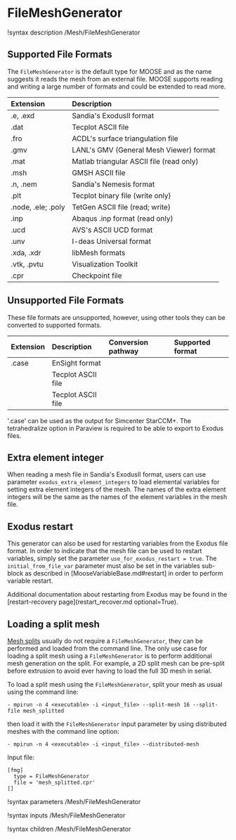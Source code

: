 # FileMeshGenerator

!syntax description /Mesh/FileMeshGenerator

## Supported File Formats

The `FileMeshGenerator` is the default type for MOOSE and as the name suggests it reads the mesh from an external file. MOOSE
supports reading and writing a large number of formats and could be extended to read more.


| Extension   | Description |
| :-          | :- |
| .e, .exd    | Sandia's ExodusII format |
| .dat        | Tecplot ASCII file |
| .fro        | ACDL's surface triangulation file |
| .gmv        | LANL's GMV (General Mesh Viewer) format |
| .mat        | Matlab triangular ASCII file (read only) |
| .msh        | GMSH ASCII file |
| .n, .nem    | Sandia's Nemesis format |
| .plt        | Tecplot binary file (write only) |
| .node, .ele; .poly | TetGen ASCII file (read; write) |
| .inp        | Abaqus .inp format (read only) |
| .ucd        | AVS's ASCII UCD format |
| .unv        | I-deas Universal format |
| .xda, .xdr  | libMesh formats |
| .vtk, .pvtu | Visualization Toolkit |
| .cpr        | Checkpoint file |

## Unsupported File Formats

These file formats are unsupported, however, using other tools they can be converted to supported formats.

| Extension   | Description | Conversion pathway | Supported format |
| :-          | :- | :- | :- |
| .case | EnSight format |
|        | Tecplot ASCII file |
|        | Tecplot ASCII file |

'.case' can be used as the output for Simcenter StarCCM+. The tetrahedralize option in Paraview is required to be able
to export to Exodus files.

## Extra element integer

When reading a mesh file in Sandia's ExodusII format, users can use parameter `exodus_extra_element_integers` to load elemental variables for setting extra element integers of the mesh.
The names of the extra element integers will be the same as the names of the
element variables in the mesh file.

## Exodus restart

This generator can also be used for
restarting variables from the Exodus file format. In order to indicate that the
mesh file can be used to restart variables, simply set the parameter
`use_for_exodus_restart = true`. The `initial_from_file_var` parameter must also
be set in the variables sub-block as described in [MooseVariableBase.md#restart]
in order to perform variable restart.

Additional documentation about restarting from Exodus may be found in the [restart-recovery page](restart_recover.md optional=True).

## Loading a split mesh

[Mesh splits](syntax/Mesh/splitting.md) usually do not require a `FileMeshGenerator`, they can be performed and loaded from the command line. The only use case for loading a split mesh using a `FileMeshGenerator` is to perform additional mesh generation on the split. For example, a 2D split mesh can be pre-split before extrusion to avoid ever having to load the full 3D mesh in serial.

To load a split mesh using the `FileMeshGenerator`, split your mesh as usual using the command line:

```
- mpirun -n 4 <executable> -i <input_file> --split-mesh 16 --split-file mesh_splitted
```

then load it with the `FileMeshGenerator` input parameter by using distributed meshes with the command line option:

```
- mpirun -n 4 <executable> -i <input_file> --distributed-mesh
```

Input file:

```
[fmg]
  type = FileMeshGenerator
  file = 'mesh_splitted.cpr'
[]
```

!syntax parameters /Mesh/FileMeshGenerator

!syntax inputs /Mesh/FileMeshGenerator

!syntax children /Mesh/FileMeshGenerator
